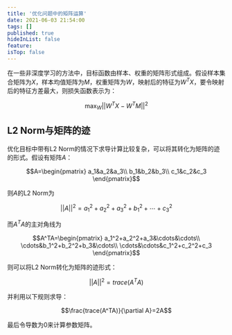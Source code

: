 ```yaml
---
title: '优化问题中的矩阵运算'
date: 2021-06-03 21:54:00
tags: []
published: true
hideInList: false
feature: 
isTop: false
---
```

在一些非深度学习的方法中，目标函数由样本、权重的矩阵形式组成。假设样本集合矩阵为$X$，样本均值矩阵为$M$，权重矩阵为$W$，映射后的特征为$W^TX$，要令映射后的特征方差最大，则损失函数表示为：

$$\max_{W}||W^TX-W^TM||^2$$

## L2 Norm与矩阵的迹

优化目标中带有L2 Norm的情况下求导计算比较复杂，可以将其转化为矩阵的迹的形式。假设有矩阵$A$：

$$A=\begin{pmatrix}
a_1&a_2&a_3\\
b_1&b_2&b_3\\
c_1&c_2&c_3
\end{pmatrix}$$

则$A$的L2 Norm为

$$||A||^2=a_1^2+a_2^2+a_3^2+b_1^2+\cdots+c_3^2$$

而$A^TA$的主对角线为

$$A^TA=\begin{pmatrix}
a_1^2+a_2^2+a_3&\cdots&\cdots\\
\cdots&b_1^2+b_2^2+b_3&\cdots\\
\cdots&\cdots&c_1^2+c_2^2+c_3
\end{pmatrix}$$

则可以将L2 Norm转化为矩阵的迹形式：

$$||A||^2=trace(A^TA)$$

并利用以下规则求导：

$$\frac{trace(A^TA)}{\partial A}=2A$$

最后令导数为0来计算参数矩阵。
